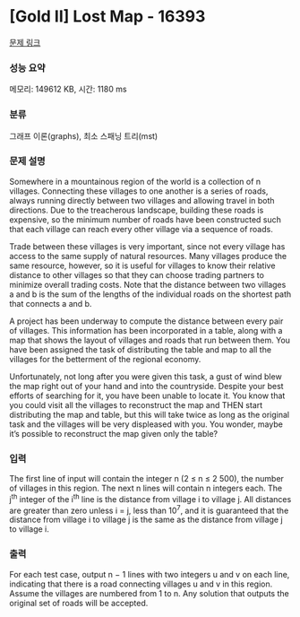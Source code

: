 # [Gold II] Lost Map - 16393 

[문제 링크](https://www.acmicpc.net/problem/16393) 

### 성능 요약

메모리: 149612 KB, 시간: 1180 ms

### 분류

그래프 이론(graphs), 최소 스패닝 트리(mst)

### 문제 설명

<p>Somewhere in a mountainous region of the world is a collection of n villages. Connecting these villages to one another is a series of roads, always running directly between two villages and allowing travel in both directions. Due to the treacherous landscape, building these roads is expensive, so the minimum number of roads have been constructed such that each village can reach every other village via a sequence of roads.</p>

<p>Trade between these villages is very important, since not every village has access to the same supply of natural resources. Many villages produce the same resource, however, so it is useful for villages to know their relative distance to other villages so that they can choose trading partners to minimize overall trading costs. Note that the distance between two villages a and b is the sum of the lengths of the individual roads on the shortest path that connects a and b.</p>

<p>A project has been underway to compute the distance between every pair of villages. This information has been incorporated in a table, along with a map that shows the layout of villages and roads that run between them. You have been assigned the task of distributing the table and map to all the villages for the betterment of the regional economy.</p>

<p>Unfortunately, not long after you were given this task, a gust of wind blew the map right out of your hand and into the countryside. Despite your best efforts of searching for it, you have been unable to locate it. You know that you could visit all the villages to reconstruct the map and THEN start distributing the map and table, but this will take twice as long as the original task and the villages will be very displeased with you. You wonder, maybe it’s possible to reconstruct the map given only the table?</p>

### 입력 

 <p>The first line of input will contain the integer n (2 ≤ n ≤ 2 500), the number of villages in this region. The next n lines will contain n integers each. The j<sup>th</sup> integer of the i<sup>th</sup> line is the distance from village i to village j. All distances are greater than zero unless i = j, less than 10<sup>7</sup>, and it is guaranteed that the distance from village i to village j is the same as the distance from village j to village i.</p>

### 출력 

 <p>For each test case, output n − 1 lines with two integers u and v on each line, indicating that there is a road connecting villages u and v in this region. Assume the villages are numbered from 1 to n. Any solution that outputs the original set of roads will be accepted.</p>

